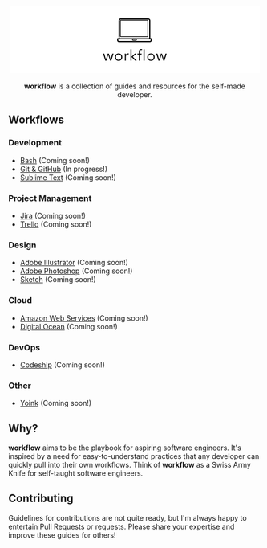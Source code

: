 <p align="center">
  <img src="images/workflow-banner.png">
</p>

<p align="center">
<strong>workflow</strong> is a collection of guides and resources for the self-made developer.
</p>

## Workflows

### Development
* [Bash](guides/bash.md) (Coming soon!)
* [Git & GitHub](guides/git.md) (In progress!)
* [Sublime Text](guides/sublime.md) (Coming soon!)

### Project Management
* [Jira](guides/jira.md) (Coming soon!)
* [Trello](guides/trello.md) (Coming soon!)

### Design
* [Adobe Illustrator](guides/illustrator.md) (Coming soon!)
* [Adobe Photoshop](guides/photoshop.md) (Coming soon!)
* [Sketch](guides/sketch.md) (Coming soon!)

### Cloud
* [Amazon Web Services](guides/aws.md) (Coming soon!)
* [Digital Ocean](guides/digital-ocean.md) (Coming soon!)

### DevOps
* [Codeship](guides/codeship.md) (Coming soon!)

### Other
* [Yoink](guides/yoink.md) (Coming soon!)

## Why?

**workflow** aims to be the playbook for aspiring software engineers. It's inspired by a need for easy-to-understand practices that any developer can quickly pull into their own workflows. Think of **workflow** as a Swiss Army Knife for self-taught software engineers.

## Contributing

Guidelines for contributions are not quite ready, but I'm always happy to entertain Pull Requests or requests. Please share your expertise and improve these guides for others!